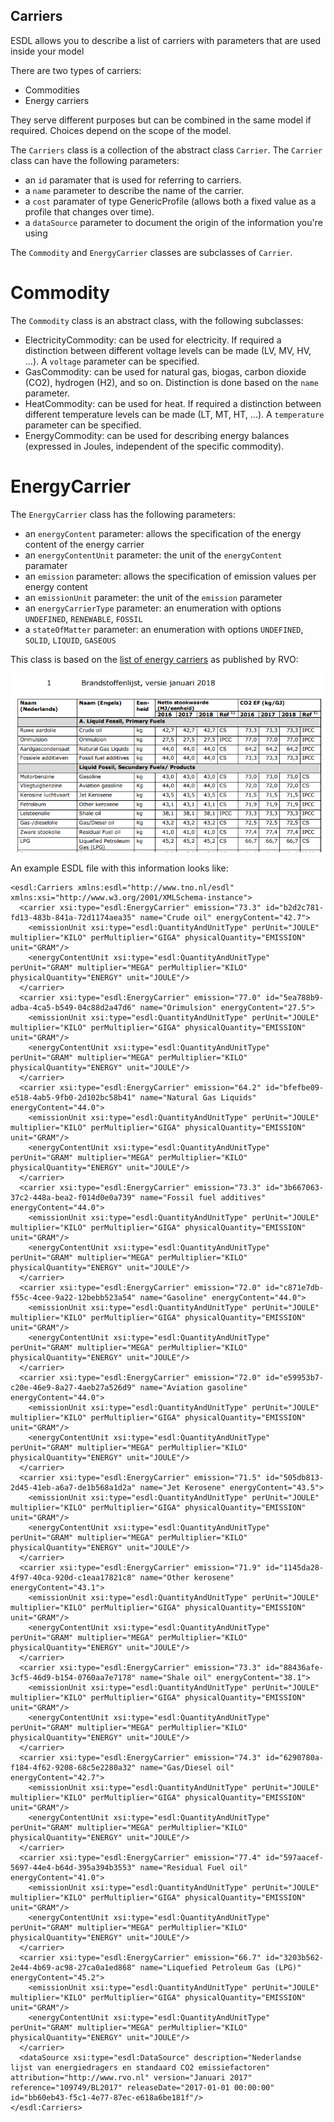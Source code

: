 ## Carriers

ESDL allows you to describe a list of carriers with parameters that are used inside your model

There are two types of carriers:
- Commodities
- Energy carriers

They serve different purposes but can be combined in the same model if required. Choices depend on the scope of the model.

The `Carriers` class is a collection of the abstract class `Carrier`. The `Carrier` class can have the following parameters:
- an `id` paramater that is used for referring to carriers.
- a `name` parameter to describe the name of the carrier.
- a `cost` paramater of type GenericProfile (allows both a fixed value as a profile that changes over time).
- a `dataSource` parameter to document the origin of the information you're using

The `Commodity` and `EnergyCarrier` classes are subclasses of `Carrier`.

# Commodity

The `Commodity` class is an abstract class, with the following subclasses:
- ElectricityCommodity: can be used for electricity. If required a distinction between different voltage levels can be made (LV, MV, HV, ...). A `voltage` parameter can be specified.
- GasCommodity: can be used for natural gas, biogas, carbon dioxide (CO2), hydrogen (H2), and so on. Distinction is done based on the `name` parameter.
- HeatCommodity: can be used for heat. If required a distinction between different temperature levels can be made (LT, MT, HT, ...). A `temperature` parameter can be specified. 
- EnergyCommodity: can be used for describing energy balances (expressed in Joules, independent of the specific commodity).

# EnergyCarrier

The `EnergyCarrier` class has the following parameters:
- an `energyContent` parameter: allows the specification of the energy content of the energy carrier
- an `energyContentUnit` parameter: the unit of the `energyContent` paramater
- an `emission` parameter: allows the specification of emission values per energy content
- an `emissionUnit` parameter: the unit of the `emission` parameter
- an `energyCarrierType` parameter: an enumeration with options `UNDEFINED`, `RENEWABLE`, `FOSSIL`
- a `stateOfMatter` parameter: an enumeration with options `UNDEFINED`, `SOLID`, `LIQUID`, `GASEOUS`

This class is based on the [list of energy carriers](https://www.rvo.nl/sites/default/files/2018/03/Nederlandse%20energiedragerlijst%202018.pdf) as published by RVO:

![](.gitbook/assets/RVO_emission_energycarriers.PNG)

An example ESDL file with this information looks like:

```markup
<esdl:Carriers xmlns:esdl="http://www.tno.nl/esdl" xmlns:xsi="http://www.w3.org/2001/XMLSchema-instance">
  <carrier xsi:type="esdl:EnergyCarrier" emission="73.3" id="b2d2c781-fd13-483b-841a-72d1174aea35" name="Crude oil" energyContent="42.7">
    <emissionUnit xsi:type="esdl:QuantityAndUnitType" perUnit="JOULE" multiplier="KILO" perMultiplier="GIGA" physicalQuantity="EMISSION" unit="GRAM"/>
    <energyContentUnit xsi:type="esdl:QuantityAndUnitType" perUnit="GRAM" multiplier="MEGA" perMultiplier="KILO" physicalQuantity="ENERGY" unit="JOULE"/>
  </carrier>
  <carrier xsi:type="esdl:EnergyCarrier" emission="77.0" id="5ea788b9-adba-4ca5-b549-04c88d2a47d6" name="Orimulsion" energyContent="27.5">
    <emissionUnit xsi:type="esdl:QuantityAndUnitType" perUnit="JOULE" multiplier="KILO" perMultiplier="GIGA" physicalQuantity="EMISSION" unit="GRAM"/>
    <energyContentUnit xsi:type="esdl:QuantityAndUnitType" perUnit="GRAM" multiplier="MEGA" perMultiplier="KILO" physicalQuantity="ENERGY" unit="JOULE"/>
  </carrier>
  <carrier xsi:type="esdl:EnergyCarrier" emission="64.2" id="bfefbe09-e518-4ab5-9fb0-2d102bc58b41" name="Natural Gas Liquids" energyContent="44.0">
    <emissionUnit xsi:type="esdl:QuantityAndUnitType" perUnit="JOULE" multiplier="KILO" perMultiplier="GIGA" physicalQuantity="EMISSION" unit="GRAM"/>
    <energyContentUnit xsi:type="esdl:QuantityAndUnitType" perUnit="GRAM" multiplier="MEGA" perMultiplier="KILO" physicalQuantity="ENERGY" unit="JOULE"/>
  </carrier>
  <carrier xsi:type="esdl:EnergyCarrier" emission="73.3" id="3b667063-37c2-448a-bea2-f014d0e0a739" name="Fossil fuel additives" energyContent="44.0">
    <emissionUnit xsi:type="esdl:QuantityAndUnitType" perUnit="JOULE" multiplier="KILO" perMultiplier="GIGA" physicalQuantity="EMISSION" unit="GRAM"/>
    <energyContentUnit xsi:type="esdl:QuantityAndUnitType" perUnit="GRAM" multiplier="MEGA" perMultiplier="KILO" physicalQuantity="ENERGY" unit="JOULE"/>
  </carrier>
  <carrier xsi:type="esdl:EnergyCarrier" emission="72.0" id="c871e7db-f55c-4cee-9a22-12bebb523a54" name="Gasoline" energyContent="44.0">
    <emissionUnit xsi:type="esdl:QuantityAndUnitType" perUnit="JOULE" multiplier="KILO" perMultiplier="GIGA" physicalQuantity="EMISSION" unit="GRAM"/>
    <energyContentUnit xsi:type="esdl:QuantityAndUnitType" perUnit="GRAM" multiplier="MEGA" perMultiplier="KILO" physicalQuantity="ENERGY" unit="JOULE"/>
  </carrier>
  <carrier xsi:type="esdl:EnergyCarrier" emission="72.0" id="e59953b7-c20e-46e9-8a27-4aeb27a526d9" name="Aviation gasoline" energyContent="44.0">
    <emissionUnit xsi:type="esdl:QuantityAndUnitType" perUnit="JOULE" multiplier="KILO" perMultiplier="GIGA" physicalQuantity="EMISSION" unit="GRAM"/>
    <energyContentUnit xsi:type="esdl:QuantityAndUnitType" perUnit="GRAM" multiplier="MEGA" perMultiplier="KILO" physicalQuantity="ENERGY" unit="JOULE"/>
  </carrier>
  <carrier xsi:type="esdl:EnergyCarrier" emission="71.5" id="505db813-2d45-41eb-a6a7-de1b568a1d2a" name="Jet Kerosene" energyContent="43.5">
    <emissionUnit xsi:type="esdl:QuantityAndUnitType" perUnit="JOULE" multiplier="KILO" perMultiplier="GIGA" physicalQuantity="EMISSION" unit="GRAM"/>
    <energyContentUnit xsi:type="esdl:QuantityAndUnitType" perUnit="GRAM" multiplier="MEGA" perMultiplier="KILO" physicalQuantity="ENERGY" unit="JOULE"/>
  </carrier>
  <carrier xsi:type="esdl:EnergyCarrier" emission="71.9" id="1145da28-4f97-40ca-920d-c1eaa17821c8" name="Other kerosene" energyContent="43.1">
    <emissionUnit xsi:type="esdl:QuantityAndUnitType" perUnit="JOULE" multiplier="KILO" perMultiplier="GIGA" physicalQuantity="EMISSION" unit="GRAM"/>
    <energyContentUnit xsi:type="esdl:QuantityAndUnitType" perUnit="GRAM" multiplier="MEGA" perMultiplier="KILO" physicalQuantity="ENERGY" unit="JOULE"/>
  </carrier>
  <carrier xsi:type="esdl:EnergyCarrier" emission="73.3" id="88436afe-3cf5-46d9-b154-0760aa7e7178" name="Shale oil" energyContent="38.1">
    <emissionUnit xsi:type="esdl:QuantityAndUnitType" perUnit="JOULE" multiplier="KILO" perMultiplier="GIGA" physicalQuantity="EMISSION" unit="GRAM"/>
    <energyContentUnit xsi:type="esdl:QuantityAndUnitType" perUnit="GRAM" multiplier="MEGA" perMultiplier="KILO" physicalQuantity="ENERGY" unit="JOULE"/>
  </carrier>
  <carrier xsi:type="esdl:EnergyCarrier" emission="74.3" id="6290780a-f184-4f62-9208-68c5e2280a32" name="Gas/Diesel oil" energyContent="42.7">
    <emissionUnit xsi:type="esdl:QuantityAndUnitType" perUnit="JOULE" multiplier="KILO" perMultiplier="GIGA" physicalQuantity="EMISSION" unit="GRAM"/>
    <energyContentUnit xsi:type="esdl:QuantityAndUnitType" perUnit="GRAM" multiplier="MEGA" perMultiplier="KILO" physicalQuantity="ENERGY" unit="JOULE"/>
  </carrier>
  <carrier xsi:type="esdl:EnergyCarrier" emission="77.4" id="597aacef-5697-44e4-b64d-395a394b3553" name="Residual Fuel oil" energyContent="41.0">
    <emissionUnit xsi:type="esdl:QuantityAndUnitType" perUnit="JOULE" multiplier="KILO" perMultiplier="GIGA" physicalQuantity="EMISSION" unit="GRAM"/>
    <energyContentUnit xsi:type="esdl:QuantityAndUnitType" perUnit="GRAM" multiplier="MEGA" perMultiplier="KILO" physicalQuantity="ENERGY" unit="JOULE"/>
  </carrier>
  <carrier xsi:type="esdl:EnergyCarrier" emission="66.7" id="3203b562-2e44-4b69-ac98-27ca0a1ed868" name="Liquefied Petroleum Gas (LPG)" energyContent="45.2">
    <emissionUnit xsi:type="esdl:QuantityAndUnitType" perUnit="JOULE" multiplier="KILO" perMultiplier="GIGA" physicalQuantity="EMISSION" unit="GRAM"/>
    <energyContentUnit xsi:type="esdl:QuantityAndUnitType" perUnit="GRAM" multiplier="MEGA" perMultiplier="KILO" physicalQuantity="ENERGY" unit="JOULE"/>
  </carrier>
  <dataSource xsi:type="esdl:DataSource" description="Nederlandse lijst van energiedragers en standaard CO2 emissiefactoren" attribution="http://www.rvo.nl" version="Januari 2017" reference="109749/BL2017" releaseDate="2017-01-01 00:00:00" id="bb60eb43-f5c1-4e77-87ec-e618a6be181f"/>
</esdl:Carriers>
```


